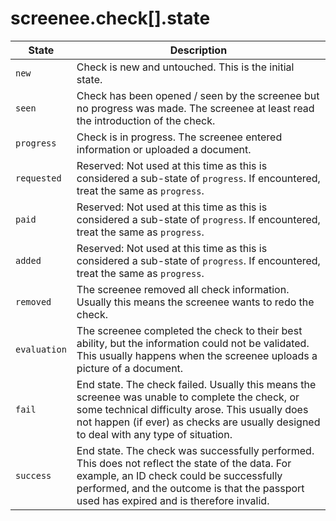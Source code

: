 # screenee.check[].state

State        |  Description
-------------|------------------------------------------
`new`        |  Check is new and untouched. This is the initial state.
`seen`       |  Check has been opened / seen by the screenee but no progress was made. The screenee at least read the introduction of the check.
`progress`   |  Check is in progress. The screenee entered information or uploaded a document.
`requested`  |  Reserved: Not used at this time as this is considered a sub-state of `progress`. If encountered, treat the same as `progress`.
`paid`       |  Reserved: Not used at this time as this is considered a sub-state of `progress`. If encountered, treat the same as `progress`.
`added`      |  Reserved: Not used at this time as this is considered a sub-state of `progress`. If encountered, treat the same as `progress`.
`removed`    |  The screenee removed all check information. Usually this means the screenee wants to redo the check.
`evaluation` |  The screenee completed the check to their best ability, but the information could not be validated. This usually happens when the screenee uploads a picture of a document.
`fail`       |  End state. The check failed. Usually this means the screenee was unable to complete the check, or some technical difficulty arose. This usually does not happen (if ever) as checks are usually designed to deal with any type of situation.
`success`    |  End state. The check was successfully performed. This does not reflect the state of the data. For example, an ID check could be successfully performed, and the outcome is that the passport used has expired and is therefore invalid.
